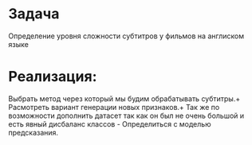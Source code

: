 # Задача 
Определение уровня сложности субтитров у фильмов на англиском языке
# Реализация:
Выбрать метод через который мы будим обрабатывать субтитры.+
Расмотреть вариант генерации новых признаков.+
Так же по возможности дополнить датасет так как он был не очень большой и есть явный дисбаланс классов -
Определиться с моделью предсказания.
